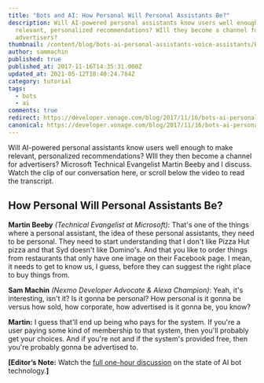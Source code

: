 ```yaml
---
title: "Bots and AI: How Personal Will Personal Assistants Be?"
description: Will AI-powered personal assistants know users well enough to make
  relevant, personalized recommendations? WIll they become a channel for
  advertisers?
thumbnail: /content/blog/bots-ai-personal-assistants-voice-assistants/Bots-Clip12_800x300.jpg
author: sammachin
published: true
published_at: 2017-11-16T14:35:31.000Z
updated_at: 2021-05-12T18:40:24.784Z
category: tutorial
tags:
  - bots
  - ai
comments: true
redirect: https://developer.vonage.com/blog/2017/11/16/bots-ai-personal-assistants-voice-assistants
canonical: https://developer.vonage.com/blog/2017/11/16/bots-ai-personal-assistants-voice-assistants
---
```

Will AI-powered personal assistants know users well enough to make relevant, personalized recommendations? WIll they then become a channel for advertisers? Microsoft Technical Evangelist Martin Beeby and I discuss. Watch the clip of our conversation here, or scroll below the video to read the transcript. 

<youtube id="Ukz2faMdEvI"></youtube>

## How Personal Will Personal Assistants Be?

**Martin Beeby** *(Technical Evangelist at Microsoft)*: That's one of the things where a personal assistant, the idea of these personal assistants, they need to be personal. They need to start understanding that I don't like Pizza Hut pizza and that Syd doesn't like Domino's. And that you like to order things from restaurants that only have one image on their Facebook page. I mean, it needs to get to know us, I guess, before they can suggest the right place to buy things from. 

**Sam Machin** *(Nexmo Developer Advocate & Alexa Champion)*: Yeah, it's interesting, isn't it? Is it gonna be personal? How personal is it gonna be versus how sold, how corporate, how advertised is it gonna be, you know? 

**Martin:** I guess that'll end up being who pays for the system. If you're a user paying some kind of membership to that system, then you'll probably get your choices. And if you're not and if the system's provided free, then you're probably gonna be advertised to. 

**[Editor’s Note:** Watch the [full one-hour discussion](”https://youtu.be/InJe29Yz5UM”) on the state of AI bot technology.**]**